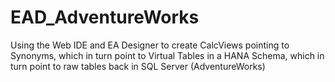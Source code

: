# EAD_AdventureWorks
Using the Web IDE and EA Designer to create CalcViews pointing to Synonyms, which in turn point to Virtual Tables in a HANA Schema, which in turn point to raw tables back in SQL Server (AdventureWorks)
